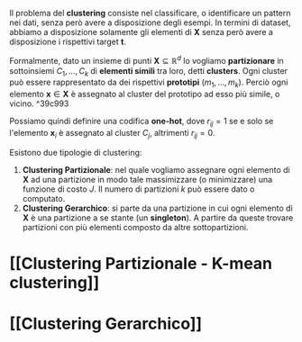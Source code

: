 Il problema del **clustering** consiste nel classificare, o identificare un pattern nei dati, senza però avere a disposizione degli esempi.
In termini di dataset, abbiamo a disposizione solamente gli elementi di $\mathbf{X}$ senza però avere a disposizione i rispettivi target $\mathbf{t}$.

Formalmente, dato un insieme di punti $\mathbf{X} \subseteq \mathbb{R}^d$ lo vogliamo **partizionare** in sottoinsiemi $C_1, ..., C_k$ di **elementi simili** tra loro, detti **clusters**.
Ogni cluster può essere rappresentato da dei rispettivi **prototipi** $(m_1, ..., m_k)$.
Perciò ogni elemento $\mathbf{x} \in \mathbf{X}$ è assegnato al cluster del prototipo ad esso più simile, o vicino. ^39c993

Possiamo quindi definire una codifica **one-hot**, dove $r_{ij} = 1$ se e solo se l'elemento $\mathbf{x}_i$ è assegnato al cluster $C_j$, altrimenti $r_{ij} = 0$.

Esistono due tipologie di clustering:
1. **Clustering Partizionale**: nel quale vogliamo assegnare ogni elemento di $\mathbf{X}$ ad una partizione in modo tale massimizzare (o minimizzare) una funzione di costo $J$. Il numero di partizioni $k$ può essere dato o computato.
2. **Clustering Gerarchico**: si parte da una partizione in cui ogni elemento di $\mathbf{X}$ è una partizione a se stante (un **singleton**). A partire da queste trovare partizioni con più elementi composto da altre sottopartizioni.

# [[Clustering Partizionale - K-mean clustering]]
# [[Clustering Gerarchico]]